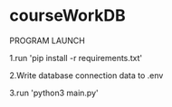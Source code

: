 # courseWorkDB

PROGRAM LAUNCH

1.run 'pip install -r requirements.txt'

2.Write database connection data to .env

3.run 'python3 main.py'